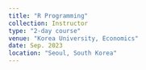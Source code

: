 ```yaml
---
title: "R Programming"
collection: Instructor
type: "2-day course"
venue: "Korea University, Economics"
date: Sep. 2023
location: "Seoul, South Korea"
---
```

